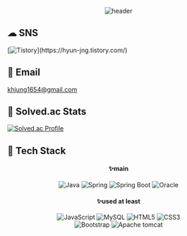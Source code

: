 <div align="center">
  
  ![header](https://capsule-render.vercel.app/api?type=transparent&height=300&section=header&text=%20HyunJng%20gitHub%20&fontSize=60&fontColor=d896ff)
</div>

## ☁ SNS
[![Tistory](https://img.shields.io/badge/tistory-000000?style=for-the-badge&logo=tistory&logoColor=white")](https://hyun-jng.tistory.com/)

## 📧 Email
khjung1654@gmail.com
## 🌷 Solved.ac Stats
[![Solved.ac Profile](http://mazassumnida.wtf/api/generate_badge?boj=khjung1654)](https://solved.ac/khjung1654)

## 🌼 Tech Stack
<div align=center>
  
  #### ✨main
  ![Java](https://img.shields.io/badge/JAVA-007396?style=for-the-badge&logo=java&logoColor=white)
  ![Spring](https://img.shields.io/badge/spring-%236DB33F.svg?style=for-the-badge&logo=Spring&logoColor=white) 
  ![Spring Boot](https://img.shields.io/badge/springboot-%236DB33F.svg?style=for-the-badge&logo=SpringBoot&logoColor=white)
  ![Oracle](https://img.shields.io/badge/oracle-F80000?style=for-the-badge&logo=oracle&logoColor=black)
  <br>
  #### ✨used at least
  ![JavaScript](https://img.shields.io/badge/JavaScript-F7DF1E.svg?style=for-the-badge&logo=JavaScript&logoColor=white)
 ![MySQL](https://img.shields.io/badge/mysql-%2300f.svg?style=for-the-badge&logo=mysql&logoColor=white) 
  ![HTML5](https://img.shields.io/badge/html5-E34F26.svg?style=for-the-badge&logo=Spring&logoColor=white)
  ![CSS3](https://img.shields.io/badge/CSS3-1572B6.svg?style=for-the-badge&logo=Css3&logoColor=white)
  <br>
  ![Bootstrap](https://img.shields.io/badge/bootstrap-7952B3?style=for-the-badge&logo=bootstrap&logoColor=white)
  ![Apache tomcat](https://img.shields.io/badge/apachetomcat-F8DC75?style=for-the-badge&logo=apachetomcat&logoColor=white)
  
</div>
